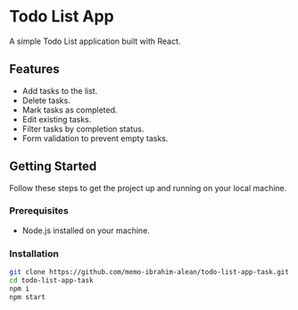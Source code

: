 # Todo List App

A simple Todo List application built with React.

## Features

- Add tasks to the list.
- Delete tasks.
- Mark tasks as completed.
- Edit existing tasks.
- Filter tasks by completion status.
- Form validation to prevent empty tasks.

## Getting Started

Follow these steps to get the project up and running on your local machine.

### Prerequisites

- Node.js installed on your machine.

### Installation

   ```bash
   git clone https://github.com/memo-ibrahim-alean/todo-list-app-task.git
   cd todo-list-app-task
   npm i
   npm start
